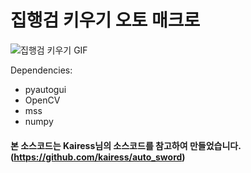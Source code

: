 # 집행검 키우기 오토 매크로

![집행검 키우기 GIF](https://user-images.githubusercontent.com/18099627/104838803-8e777e80-5900-11eb-9d85-f15b83fbbda5.gif)

Dependencies:
- pyautogui
- OpenCV
- mss
- numpy

#### 본 소스코드는 Kairess님의 소스코드를 참고하여 만들었습니다. (https://github.com/kairess/auto_sword)

